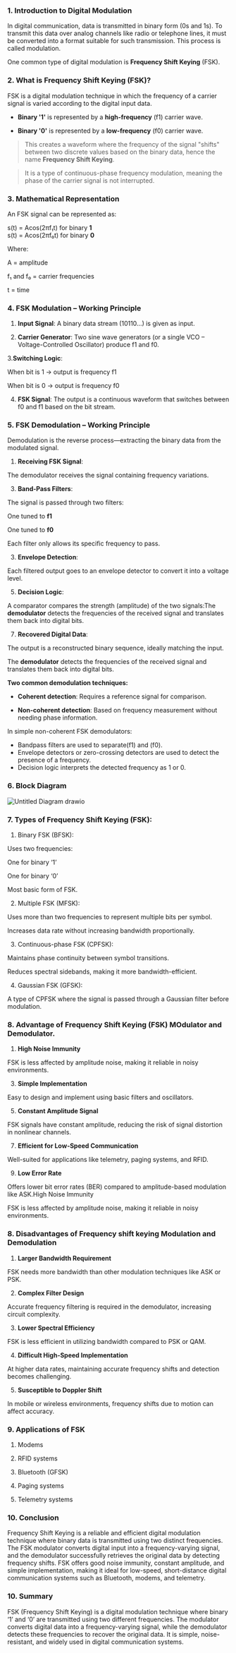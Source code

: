 ### 1. Introduction to Digital Modulation

In digital communication, data is transmitted in binary form (0s and 1s). To transmit this data over analog channels like radio or telephone lines, it must be converted into a format suitable for such transmission. This process is called modulation.

One common type of digital modulation is **Frequency Shift Keying** (FSK).

### 2. What is Frequency Shift Keying (FSK)?

FSK is a digital modulation technique in which the frequency of a carrier signal is varied according to the digital input data.

- **Binary '1'** is represented by a **high-frequency** (f1)  carrier wave.
 
- **Binary '0'** is represented by a **low-frequency** (f0) carrier wave.
 
> This creates a waveform where the frequency of the signal "shifts" between two discrete values based on the binary data, hence the name **Frequency Shift Keying**.
 
> It is a type of continuous-phase frequency modulation, meaning the phase of the carrier signal is not interrupted.
 
### 3. Mathematical Representation

An FSK signal can be represented as:

s(t) = Acos(2πf₁t)  for binary **1**  
s(t) = Acos(2πf₀t)  for binary **0**

Where:

A = amplitude

f₁ and f₀ = carrier frequencies

t = time

### 4. FSK Modulation – Working Principle

1. **Input Signal**: A binary data stream (10110…) is given as input.

2. **Carrier Generator**: Two sine wave generators (or a single VCO – Voltage-Controlled Oscillator) produce f1 and f0.

3.**Switching Logic**:

When bit is 1 → output is frequency f1

When bit is 0 → output is frequency f0

4. **FSK Signal**: The output is a continuous waveform that switches between f0 and f1 based on the bit stream.
 
### 5. FSK Demodulation – Working Principle

Demodulation is the reverse process—extracting the binary data from the modulated signal.

1. **Receiving FSK Signal**:

The demodulator receives the signal containing frequency variations.

3. **Band-Pass Filters**:

The signal is passed through two filters:

One tuned to **f1**

One tuned to **f0**

Each filter only allows its specific frequency to pass.

3. **Envelope Detection**:
 
Each filtered output goes to an envelope detector to convert it into a voltage level.

5. **Decision Logic**:

A comparator compares the strength (amplitude) of the two signals:The **demodulator** detects the frequencies of the received signal and translates them back into digital bits.

7. **Recovered Digital Data**:
 
The output is a reconstructed binary sequence, ideally matching the input.

The **demodulator** detects the frequencies of the received signal and translates them back into digital bits.

**Two common demodulation techniques:**

- **Coherent detection**: Requires a reference signal for comparison.

- **Non-coherent detection**: Based on frequency measurement without needing phase information.

In simple non-coherent FSK demodulators:
- Bandpass filters are used to separate(f1) and (f0).
- Envelope detectors or zero-crossing detectors are used to detect the presence of a frequency.
- Decision logic interprets the detected frequency as 1 or 0.


### 6. Block Diagram 
![Untitled Diagram drawio](https://github.com/user-attachments/assets/561fe149-e05f-4c7e-aa66-928a6c9b2270)





### 7. Types of Frequency Shift Keying (FSK):

1. Binary FSK (BFSK):

Uses two frequencies:

One for binary ‘1’

One for binary ‘0’

Most basic form of FSK.

2. Multiple FSK (MFSK):

Uses more than two frequencies to represent multiple bits per symbol.

Increases data rate without increasing bandwidth proportionally.


3. Continuous-phase FSK (CPFSK):

Maintains phase continuity between symbol transitions.

Reduces spectral sidebands, making it more bandwidth-efficient.


4. Gaussian FSK (GFSK):

A type of CPFSK where the signal is passed through a Gaussian filter before modulation.

### 8. Advantage of Frequency Shift Keying (FSK) MOdulator and Demodulator.

1. **High Noise Immunity**

FSK is less affected by amplitude noise, making it reliable in noisy environments.


3. **Simple Implementation**

Easy to design and implement using basic filters and oscillators.


5. **Constant Amplitude Signal**
 
FSK signals have constant amplitude, reducing the risk of signal distortion in nonlinear channels.


7. **Efficient for Low-Speed Communication**

Well-suited for applications like telemetry, paging systems, and RFID.


9. **Low Error Rate**
 
Offers lower bit error rates (BER) compared to amplitude-based modulation like ASK.High Noise Immunity

FSK is less affected by amplitude noise, making it reliable in noisy environments.

### 8. Disadvantages of Frequency shift keying Modulation and Demodulation

1. **Larger Bandwidth Requirement**

FSK needs more bandwidth than other modulation techniques like ASK or PSK.

2.  **Complex Filter Design**

Accurate frequency filtering is required in the demodulator, increasing circuit complexity.

3.  **Lower Spectral Efficiency**

FSK is less efficient in utilizing bandwidth compared to PSK or QAM.

4.  **Difficult High-Speed Implementation**

At higher data rates, maintaining accurate frequency shifts and detection becomes challenging.

5.  **Susceptible to Doppler Shift**

In mobile or wireless environments, frequency shifts due to motion can affect accuracy.

### 9. Applications of FSK

1. Modems

2. RFID systems

3. Bluetooth (GFSK)

4. Paging systems

5. Telemetry systems
### 10. Conclusion
Frequency Shift Keying is a reliable and efficient digital modulation technique where binary data is transmitted using two distinct frequencies. The FSK modulator converts digital input into a frequency-varying signal, and the demodulator successfully retrieves the original data by detecting frequency shifts. FSK offers good noise immunity, constant amplitude, and simple implementation, making it ideal for low-speed, short-distance digital communication systems such as Bluetooth, modems, and telemetry.

### 10. Summary

FSK (Frequency Shift Keying) is a digital modulation technique where binary ‘1’ and ‘0’ are transmitted using two different frequencies. The modulator converts digital data into a frequency-varying signal, while the demodulator detects these frequencies to recover the original data. It is simple, noise-resistant, and widely used in digital communication systems.
